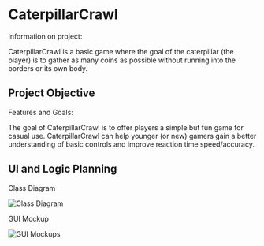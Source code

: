 # CaterpillarCrawl
Information on project:

CaterpillarCrawl is a basic game where the goal of the caterpillar (the player) is to gather as many coins as possible without running into the borders or its own body.

## Project Objective
Features and Goals:

The goal of CaterpillarCrawl is to offer players a simple but fun game for casual use. CaterpillarCrawl can help younger (or new) gamers gain a better understanding of basic controls and improve reaction time speed/accuracy. 

## UI and Logic Planning
Class Diagram

![Class Diagram](Link)

GUI Mockup

![GUI Mockups](Link)
